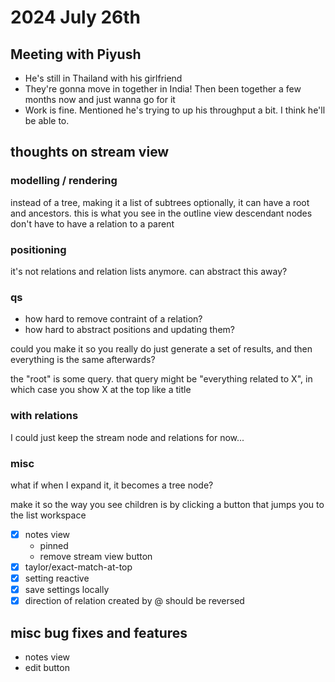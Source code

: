 # 2024 July 26th

## Meeting with Piyush

- He's still in Thailand with his girlfriend
- They're gonna move in together in India! Then been together a few months now and just wanna go for it
- Work is fine. Mentioned he's trying to up his throughput a bit. I think he'll be able to.

## thoughts on stream view

### modelling / rendering

instead of a tree, making it a list of subtrees
optionally, it can have a root and ancestors. this is what you see in the outline view
descendant nodes don't have to have a relation to a parent

### positioning

it's not relations and relation lists anymore. can abstract this away?

### qs

- how hard to remove contraint of a relation?
- how hard to abstract positions and updating them?

could you make it so you really do just generate a set of results, and then everything is the same afterwards?

the "root" is some query. that query might be "everything related to X", in which case you show X at the top like a title

### with relations

I could just keep the stream node and relations for now...

### misc

what if when I expand it, it becomes a tree node?

make it so the way you see children is by clicking a button that jumps you to the list workspace

- [x] notes view
  - pinned
  - remove stream view button
- [x] taylor/exact-match-at-top
- [x] setting reactive
- [x] save settings locally
- [x] direction of relation created by @ should be reversed

## misc bug fixes and features

- notes view
- edit button
